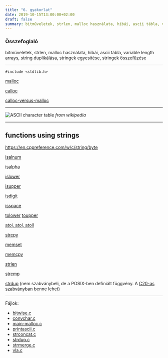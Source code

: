 ```yaml
---
title: "6. gyakorlat"
date: 2019-10-15T13:00:00+02:00
draft: false
summary: bitműveletek, strlen, malloc használata, hibái, ascii tábla, variable length arrays, string duplikálása, stringek egyesitése, stringek összefűzése
---
```


### Összefoglaló
bitműveletek, strlen, malloc használata, hibái, ascii tábla, variable length arrays, string duplikálása, stringek egyesitése, stringek összefűzése

---

`#include <stdlib.h>`

[malloc](https://en.cppreference.com/w/c/memory/malloc)

[calloc](https://en.cppreference.com/w/c/memory/calloc)

[calloc-versus-malloc](https://www.geeksforgeeks.org/calloc-versus-malloc)

---

![ASCII character table](ASCII_Code_Chart.svg.png)
*from wikipedia*

---

## functions using strings
https://en.cppreference.com/w/c/string/byte

[isalnum](https://en.cppreference.com/w/c/string/byte/isalnum)

[isalpha](https://en.cppreference.com/w/c/string/byte/isalpha)

[islower](https://en.cppreference.com/w/c/string/byte/islower)

[isupper](https://en.cppreference.com/w/c/string/byte/isupper)

[isdigit](https://en.cppreference.com/w/c/string/byte/isdigit)

[isspace](https://en.cppreference.com/w/c/string/byte/isspace)

[tolower](https://en.cppreference.com/w/c/string/byte/tolower)
[toupper](https://en.cppreference.com/w/c/string/byte/toupper)

[atoi, atol, atoll](https://en.cppreference.com/w/c/string/byte/atoi)

[strcpy](https://en.cppreference.com/w/c/string/byte/strcpy)

[memset](https://en.cppreference.com/w/c/string/byte/memset)

[memcpy](https://en.cppreference.com/w/c/string/byte/memcpy)

[strlen](https://en.cppreference.com/w/c/string/byte/strlen)

[strcmp](https://en.cppreference.com/w/c/string/byte/strcmp)


[strdup](https://pubs.opengroup.org/onlinepubs/9699919799/functions/strdup.html) (nem szabványbeli, de a POSIX-ben definiált függvény. A [C20-as szabványban](https://en.cppreference.com/w/c/experimental/dynamic/strdup) benne lehet)

---
Fájlok:

- [bitwise.c](bitwise.c)
- [convchar.c](convchar.c)
- [main-malloc.c](main-malloc.c)
- [printascii.c](printascii.c)
- [strconcat.c](strconcat.c)
- [strdup.c](strdup.c)
- [strmerge.c](strmerge.c)
- [vla.c](vla.c)
